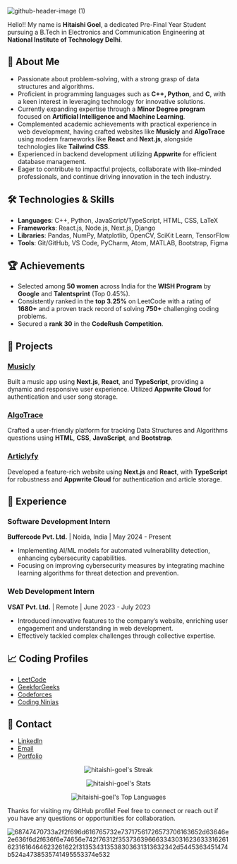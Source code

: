 ![github-header-image (1)](https://github.com/user-attachments/assets/947e48ec-1752-4438-9ee5-5991c750df8d)


Hello!! My name is **Hitaishi Goel**, a dedicated Pre-Final Year Student pursuing a B.Tech in Electronics and Communication Engineering at **National Institute of Technology Delhi**. 

## 🚀 About Me

- Passionate about problem-solving, with a strong grasp of data structures and algorithms.
- Proficient in programming languages such as **C++, Python**, and **C**, with a keen interest in leveraging technology for innovative solutions.
- Currently expanding expertise through a **Minor Degree program** focused on **Artificial Intelligence and Machine Learning**.
- Complemented academic achievements with practical experience in web development, having crafted websites like **Musicly** and **AlgoTrace** using modern frameworks like **React** and **Next.js**, alongside technologies like **Tailwind CSS**.
- Experienced in backend development utilizing **Appwrite** for efficient database management.
- Eager to contribute to impactful projects, collaborate with like-minded professionals, and continue driving innovation in the tech industry.

## 🛠️ Technologies & Skills

- **Languages**: C++, Python, JavaScript/TypeScript, HTML, CSS, LaTeX
- **Frameworks**: React.js, Node.js, Next.js, Django
- **Libraries**: Pandas, NumPy, Matplotlib, OpenCV, SciKit Learn, TensorFlow
- **Tools**: Git/GitHub, VS Code, PyCharm, Atom, MATLAB, Bootstrap, Figma

## 🏆 Achievements

- Selected among **50 women** across India for the **WISH Program** by **Google** and **Talentsprint** (Top 0.45%).
- Consistently ranked in the **top 3.25%** on LeetCode with a rating of **1680+** and a proven track record of solving **750+** challenging coding problems.
- Secured a **rank 30** in the **CodeRush Competition**.

## 📂 Projects

### [Musicly](https://musicly-lemon.vercel.app/)
Built a music app using **Next.js**, **React**, and **TypeScript**, providing a dynamic and responsive user experience. Utilized **Appwrite Cloud** for authentication and user song storage.

### [AlgoTrace](https://algotrace.tech)
Crafted a user-friendly platform for tracking Data Structures and Algorithms questions using **HTML**, **CSS**, **JavaScript**, and **Bootstrap**.

### [Articlyfy](https://articlify-henna.vercel.app/)
Developed a feature-rich website using **Next.js** and **React**, with **TypeScript** for robustness and **Appwrite Cloud** for authentication and article storage.

## 💼 Experience

### Software Development Intern
**Buffercode Pvt. Ltd.** | Noida, India | May 2024 - Present
- Implementing AI/ML models for automated vulnerability detection, enhancing cybersecurity capabilities.
- Focusing on improving cybersecurity measures by integrating machine learning algorithms for threat detection and prevention.

### Web Development Intern
**VSAT Pvt. Ltd.** | Remote | June 2023 - July 2023
- Introduced innovative features to the company’s website, enriching user engagement and understanding in web development.
- Effectively tackled complex challenges through collective expertise.

## 📈 Coding Profiles

- [LeetCode](https://leetcode.com/hitaishigoel_nit_delhi/)
- [GeekforGeeks](https://auth.geeksforgeeks.org/user/hitaishi6w4k)
- [Codeforces](https://codeforces.com/profile/hitaishigoel09)
- [Coding Ninjas](https://www.codingninjas.com/studio/profile/2f5455b1-b7c7-4748-8ab4-17b4ba7b4886)

## 📧 Contact

- [LinkedIn](https://www.linkedin.com/in/hitaishi-goel-nitdelhi/)
- [Email](mailto:hitaishigoelofficial@gmail.com)
- [Portfolio](https://hitaishi-portfolio.vercel.app/)

<div align = 'center'>
  
![hitaishi-goel's Streak](https://github-readme-streak-stats.herokuapp.com/?user=hitaishi-goel&theme=synthwave&hide_border=false)
  
  ![hitaishi-goel's Stats](https://github-readme-stats.vercel.app/api?username=hitaishi-goel&theme=synthwave&show_icons=true&hide_border=false&count_private=true)

  ![hitaishi-goel's Top Languages](https://github-readme-stats.vercel.app/api/top-langs/?username=hitaishi-goel&theme=synthwave&show_icons=true&hide_border=false&layout=compact)
</div>


Thanks for visiting my GitHub profile! Feel free to connect or reach out if you have any questions or opportunities for collaboration.

![68747470733a2f2f696d616765732e73717561726573706163652d63646e2e636f6d2f636f6e74656e742f76312f3537363966633430316236333162616231616464623261622f313534313538303631313632342d5445363451474b524a4738535741495553374e532](https://github.com/user-attachments/assets/36cd8f68-5277-4594-a54f-2a66c676a7e5)

